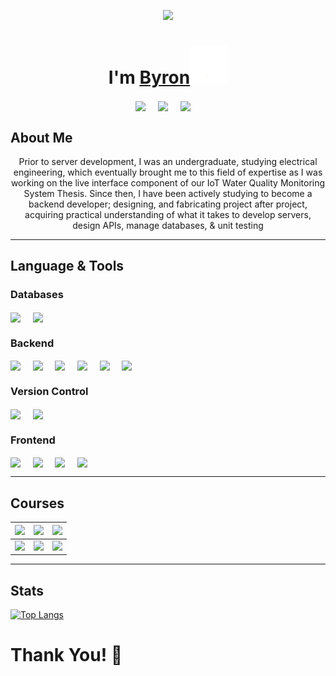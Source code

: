 <p align="center">
<img height='300px' src="https://github.com/urs-byron/urs-byron/assets/79783779/26441b98-06fc-463f-8b27-a23b472bde52"/>
</p>

<h1 align="center">I'm <a href="https://github.com/urs-byron">Byron<a><img src="https://github.com/Kathryn-Jie/Kathryn-Jie/blob/main/wave.gif" width="60px"/></h1>

<p align="center">
<a href="https://www.linkedin.com/in/byron-ursua-543542139/" target="blank"><img align="center" src="https://img.shields.io/badge/%20%20-Linkedin-%230077B5?style=for-the-badge&logo=linkedin&logoColor=%230077B5&labelColor=white"/></a> 
&nbsp;&nbsp;&nbsp;
<a href="https://www.linkedin.com/in/byron-ursua-543542139/" target="blank"><img align="center" src="https://img.shields.io/badge/%20%20-Indeed-%23003A9B?style=for-the-badge&logo=indeed&logoColor=%23003A9B&labelColor=white"/></a> 
&nbsp;&nbsp;&nbsp;
<a href="mailto:bmlursua@gmail.com" target="blank"><img align="center" src="https://img.shields.io/badge/%20%20-GMail-%23EA4335?style=for-the-badge&logo=gmail&labelColor=white"/></a>
&nbsp;&nbsp;&nbsp;
</p>

<h2>About Me</h2>

<p align="center">Prior to server development, I was an undergraduate, studying electrical engineering, which eventually brought me to this field of expertise as I was working on the live interface component of our IoT Water Quality Monitoring System Thesis. Since then, I have been actively studying to become a backend developer; designing, and fabricating project after project, acquiring practical understanding of what it takes to develop servers, design APIs, manage databases, & unit testing</p>

<hr>

<h2>Language & Tools</h3>

<h3>Databases</h3>  
<a href="https://img.shields.io/badge/%20%20-Mongo%20DB-%233fa037?style=for-the-badge&logo=mongodb&labelColor=white" target="blank"><img align="center" src="https://img.shields.io/badge/%20%20-Mongo%20DB-%233fa037?style=for-the-badge&logo=mongodb&labelColor=white" /></a>
&nbsp;&nbsp;&nbsp;
<a href="https://img.shields.io/badge/%20%20-Redis-%23d82c20?style=for-the-badge&logo=redis&labelColor=white" target="blank"><img align="center" src="https://img.shields.io/badge/%20%20-Redis-%23d82c20?style=for-the-badge&logo=redis&labelColor=white"/></a>    

<h3>Backend</h3>  
<a href="https://img.shields.io/badge/%20%20-JavaScript-%23f0db4f?style=for-the-badge&logo=javascript&labelColor=%23323330" target="blank"><img align="center" src="https://img.shields.io/badge/%20%20-JavaScript-%23f0db4f?style=for-the-badge&logo=javascript&labelColor=%23323330"/></a> &nbsp;&nbsp;&nbsp;
<a href="https://img.shields.io/badge/%20%20-TypeScript-%2367A3D9?style=for-the-badge&logo=typescript&labelColor=white" target="blank"><img align="center" src="https://img.shields.io/badge/%20%20-TypeScript-%2367A3D9?style=for-the-badge&logo=typescript&labelColor=white"/></a>    
&nbsp;&nbsp;&nbsp;
<a href="https://img.shields.io/badge/%20%20-Node%20JS-%2368a063?style=for-the-badge&logo=nodedotjs&labelColor=white" target="blank"><img align="center" src="https://img.shields.io/badge/%20%20-Node%20JS-%2368a063?style=for-the-badge&logo=nodedotjs&labelColor=white"/></a>    
&nbsp;&nbsp;&nbsp;
<a href="https://img.shields.io/badge/%20%20-Express-white?style=for-the-badge&logo=express&labelColor=black" target="blank"><img align="center" src="https://img.shields.io/badge/%20%20-Express-white?style=for-the-badge&logo=express&labelColor=black"/></a>    
&nbsp;&nbsp;&nbsp;
<a href="https://img.shields.io/badge/%20%20-Jest-white?style=for-the-badge&logo=jest&labelColor=orangered" target="blank"><img align="center" src="https://img.shields.io/badge/%20%20-Jest-white?style=for-the-badge&logo=jest&labelColor=orangered"/></a>    
&nbsp;&nbsp;&nbsp;
<a href="https://img.shields.io/badge/%20%20-socket-grey?style=for-the-badge&logo=socketdotio&logoColor=black&labelColor=white" target="blank"><img align="center" src="https://img.shields.io/badge/%20%20-socket-grey?style=for-the-badge&logo=socketdotio&logoColor=black&labelColor=white"/></a>    

<h3>Version Control</h3>  
<a href="https://img.shields.io/badge/%20%20-git-%23F1502F?style=for-the-badge&logo=git&labelColor=white" target="blank"><img align="center" src="https://img.shields.io/badge/%20%20-git-%23F1502F?style=for-the-badge&logo=git&labelColor=white" /></a>
&nbsp;&nbsp;&nbsp;
<a href="https://img.shields.io/badge/%20%20-github-black?style=for-the-badge&logo=github&logoColor=black&labelColor=white" target="blank"><img align="center" src="https://img.shields.io/badge/%20%20-github-black?style=for-the-badge&logo=github&logoColor=black&labelColor=white"/></a>    

<h3>Frontend</h3>
<a href="https://img.shields.io/badge/%20%20-JavaScript-%23f0db4f?style=for-the-badge&logo=javascript&labelColor=%23323330" target="blank"><img align="center" src="https://img.shields.io/badge/%20%20-JavaScript-%23f0db4f?style=for-the-badge&logo=javascript&labelColor=%23323330"/></a> &nbsp;&nbsp;&nbsp;
<a href="https://img.shields.io/badge/%20%20-TypeScript-%2367A3D9?style=for-the-badge&logo=typescript&labelColor=white" target="blank"><img align="center" src="https://img.shields.io/badge/%20%20-TypeScript-%2367A3D9?style=for-the-badge&logo=typescript&labelColor=white"/></a>    
&nbsp;&nbsp;&nbsp;
<a href="https://img.shields.io/badge/%20%20-html-%23f06529?style=for-the-badge&logo=html5&labelColor=white" target="blank"><img align="center" src="https://img.shields.io/badge/%20%20-html-%23f06529?style=for-the-badge&logo=html5&labelColor=white" /></a>
&nbsp;&nbsp;&nbsp;
<a href="https://img.shields.io/badge/%20%20-css-%23264de4?style=for-the-badge&logo=css3&logoColor=%23264de4&labelColor=white" target="blank"><img align="center" src="https://img.shields.io/badge/%20%20-css-%23264de4?style=for-the-badge&logo=css3&logoColor=%23264de4&labelColor=white"/></a>    

<hr>

<h2>Courses</h2>

|[![](https://img.shields.io/badge/%20%20-Understanding%20TypeScript-%23007acc?style=for-the-badge&logo=typescript&labelColor=white)](https://www.udemy.com/course/understanding-typescript/)|[![](https://img.shields.io/badge/%20%20-NodeJS%3A%20The%20Complete%20Guide-%2342b883?style=for-the-badge&logo=nodedotjs&labelColor=white)](https://www.udemy.com/course/nodejs-the-complete-guide/)|[![](https://img.shields.io/badge/%20%20-OOP%20in%20JavaScript-%23f0db4f?style=for-the-badge&logo=javascript&labelColor=%23323330)](https://www.udemy.com/course/javascript-object-oriented-programming/)|
|---|---|---|
|[![](https://img.shields.io/badge/%20%20-Node%20JS%20Tutorial%20%26%20Projects-%2342b883?style=for-the-badge&logo=nodedotjs&labelColor=white)]([https://github.com/Aryagm/Aryagm/blob/main/Certificates/Data%20Science%20Toolbox%20-%20II-1.jpg](https://www.udemy.com/course/nodejs-tutorial-and-projects-course/))|[![](https://img.shields.io/badge/%20%20-JavaScript%20Tutorial%20%26%20Projects-%23f0db4f?style=for-the-badge&logo=javascript&labelColor=%23323330)](https://www.udemy.com/course/javascript-tutorial-for-beginners-w/)|[![](https://img.shields.io/badge/%20%20-HTML%20%26%20CSS%20Tutorial%20%26%20Projects-%23f06529?style=for-the-badge&logo=html5&labelColor=white)](https://www.udemy.com/course/in-depth-html-css-course-build-responsive-websites/)|
  
<hr>

<h2>Stats</h2>
  
[![Top Langs](https://github-readme-stats.vercel.app/api/top-langs/?username=urs-byron&layout=compact&theme=merko)](https://github.com/Aryagm/github-readme-stats)
<Br>

<h1>Thank You! 🤵 </h1>
<Br>
